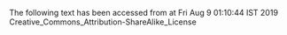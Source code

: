 The following text has been accessed from at Fri Aug 9 01:10:44 IST 2019
Creative_Commons_Attribution-ShareAlike_License
